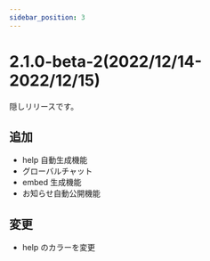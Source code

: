 ```yaml
---
sidebar_position: 3
---
```


# 2.1.0-beta-2(2022/12/14-2022/12/15)

隠しリリースです。

## 追加

- help 自動生成機能
- グローバルチャット
- embed 生成機能
- お知らせ自動公開機能

## 変更

- help のカラーを変更
